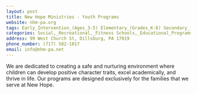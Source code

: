 ```yaml
---
layout: post
title: New Hope Ministries - Youth Programs
website: nhm-pa.org
tags: Early_Intervention_(Ages_3-5) Elementary_(Grades_K-6) Secondary_(Grades_7-12)
categories: Social,_Recreational,_Fitness Schools,_Educational_Programs,_Advocacy Camps Religious
address: 99 West Church St, Dillsburg, PA 17019
phone_number: (717) 582-1017
email: info@nhm-pa.net
---
```

We are dedicated to creating a safe and nurturing environment where children can develop positive character traits, excel academically, and thrive in life. Our programs are designed exclusively for the families that we serve at New Hope.